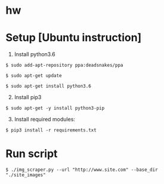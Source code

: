 # hw

# Setup [Ubuntu instruction] 
1. Install python3.6
```shell
$ sudo add-apt-repository ppa:deadsnakes/ppa

$ sudo apt-get update

$ sudo apt-get install python3.6
```
2. Install pip3
```shell
$ sudo apt-get -y install python3-pip
```
3. Install required modules:
```shell
$ pip3 install -r requirements.txt
```
# Run script
```shell
$ ./img_scraper.py --url "http://www.site.com" --base_dir "./site_images"
```

